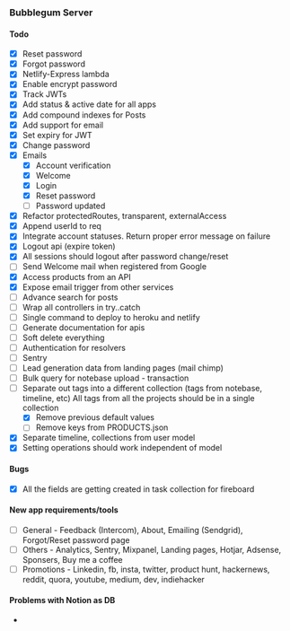 ### Bubblegum Server

#### Todo

- [x] Reset password
- [x] Forgot password
- [x] Netlify-Express lambda
- [x] Enable encrypt password
- [x] Track JWTs
- [x] Add status & active date for all apps
- [x] Add compound indexes for Posts
- [x] Add support for email
- [x] Set expiry for JWT
- [x] Change password
- [x] Emails
  - [x] Account verification
  - [x] Welcome
  - [x] Login
  - [x] Reset password
  - [ ] Password updated
- [x] Refactor protectedRoutes, transparent, externalAccess
- [x] Append userId to req
- [x] Integrate account statuses. Return proper error message on failure
- [x] Logout api (expire token)
- [x] All sessions should logout after password change/reset
- [ ] Send Welcome mail when registered from Google
- [x] Access products from an API
- [x] Expose email trigger from other services
- [ ] Advance search for posts
- [ ] Wrap all controllers in try..catch
- [ ] Single command to deploy to heroku and netlify
- [ ] Generate documentation for apis
- [ ] Soft delete everything
- [ ] Authentication for resolvers
- [ ] Sentry
- [ ] Lead generation data from landing pages (mail chimp)
- [ ] Bulk query for notebase upload - transaction
- [ ] Separate out tags into a different collection (tags from notebase, timeline, etc) All tags from all the projects should be in a single collection
  - [x] Remove previous default values
  - [ ] Remove keys from PRODUCTS.json
- [x] Separate timeline, collections from user model
- [x] Setting operations should work independent of model

#### Bugs

- [x] All the fields are getting created in task collection for fireboard

#### New app requirements/tools

- [ ] General - Feedback (Intercom), About, Emailing (Sendgrid), Forgot/Reset password page
- [ ] Others - Analytics, Sentry, Mixpanel, Landing pages, Hotjar, Adsense, Sponsers, Buy me a coffee
- [ ] Promotions - Linkedin, fb, insta, twitter, product hunt, hackernews, reddit, quora, youtube, medium, dev, indiehacker

#### Problems with Notion as DB

-
